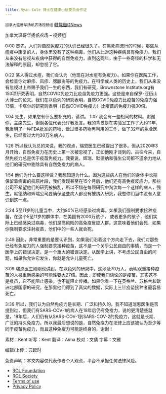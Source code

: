 ```yaml
---
title: Ryan Cole 博士在健康小组委员会作证
---
```

`加拿大温哥华扬帆农场视频组` [轉載自GNews](https://gnews.org/zh-hans/2124566/)

加拿大温哥华扬帆农场 – 视频组

0:00
首先，人们对自然免疫力的认识已经很久了。在黑死病流行的时候，那些从瘟疫中康复的人，身体里没有了这种病毒，他们从此对这种疾病具有免疫力。我们从来没有忽视从疾病中获得的自然免疫力，直到这两年，由于一些奇怪的科学和无法解释的原因，却忽视了它。

0:22
某人得过水痘，我们会认为（他现在对水痘有免疫力）。如果你在医院工作，会检查你对麻疹、风疹、腮腺炎等的免疫力。在科学或人类的历史上，我们从来没有忽视过上帝赐予我们一生的东西，我们有研究，Brownstone Institute.org有150项研究表明，自然COVID免疫力比疫苗免疫力更强。这些是来自保罗-亚历山大博士的论文。我们在以色列的研究表明，自然COVID免疫力比疫苗的免疫力强13倍，卡塔尔的研究则表明（自然COVID免疫力）比疫苗的免疫力强30倍。

1:04
先生，如果您有什么要补充的，请讲。
1:07
我会有一些相同的材料。谢谢你，主席先生，谢谢各位代表允许我发言。我的背景是在实验室工作了大约11年，我发明了一种FDA批准的药物，做过很多药物再利用的工作，做了32年的执业医生，已经看过大约30万名病人。

1:26
所以我认为总的来说，我的观点，瑞恩医生已经提出了很多。但从2020年3月开始，自然免疫力在历史上第一次被忽视了，正如他刚才谈到的。古往今来，自然免疫力总是优于疫苗免疫力。我要说，辉瑞、默德纳和强生公司都不遗余力地从他们的研究中剔除具有自然免疫力的病人。

1:54
他们为什么要这样做？我想知道为什么。因为这些病人在他们的身体中长期保留着病毒的抗原片段，我们发现甚至在15个月后，他们还有高免疫反应力。那些公司不希望他们的研究被搞乱，所以不惜在每项研究中淘汰每一个这样的病人，强生，默德纳和辉瑞公司要确保这些病人都没有被纳入研究，我想你们当中没有人意识到这一点。

2:24
5至11岁的儿童当中，大约80%已经感染过病毒。如果我们强制要求接种疫苗，在这个5至11岁的群体中，在美国有2000万孩子， 或者更多的孩子，他们实际上已经感染过病毒，他们是高风险的高免疫反应人群。这意味着他们会死，如果你强制要求注射疫苗，他们中的一些人就会死。

2:49
因此，非常重要的是要认识到，如果我们沿着这个方向走下去，我们对那些已经有免疫力的人强制要求接种疫苗，这不是一个关乎公民自由的事情，而是一个医学上的错误决定。是一个重大的错误决定。从医学上讲，不考虑公民自由的问题，如果你允许它发生，你就是允许儿童死亡。

3:09
瑞恩医生刚刚也讲到，在以色列的研究中，这涉及70万人，表明双重接种疫苗的人被重新感染的可能性要大27倍。因此，即使我们谈论的是疫苗，其实这不是疫苗，它不能阻止感染，也不能阻止传播。如果你看一下在英格兰、苏格兰和欧洲北部国家的研究，在那里他们得到了真实的数据，实际上三针疫苗接种者最容易死亡。

3:36
所以，我们认为自然免疫力是长期、广泛和持久的。我不知道瑞恩医生是否提到过，但我们有SARS-COV-1的病人在18年后仍有免疫力，说的更清楚些就是，18年后，人们仍有从SARS-COV-1到SARS-COV-2的免疫力，这就是长期、广泛的持久免疫力。所以我最后想说的是，自然免疫力在法律上应该被认为至少等同于疫苗免疫力，而且这种免疫力可能是终身的，谢谢！

素材：Kent
听写：Kent
翻译：Aima
校对：文倩
字幕：文雅

编辑/上传：云起时

 

免责声明：本文内容仅代表作者个人观点，平台不承担任何法律风险。

- [ROL Foundation](https://rolfoundation.org/)
- [ROL Society](https://rolsociety.org/)
- [Terms of use](https://gnews.org/terms-of-use-3/)
- [Privacy Policy](https://gnews.org/privacy-policy/)
